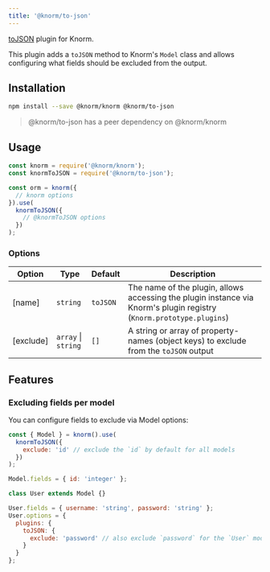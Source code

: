 ```yaml
---
title: '@knorm/to-json'
---
```


[toJSON](<https://developer.mozilla.org/en-US/docs/Web/JavaScript/Reference/Global_Objects/JSON/stringify#toJSON()_behavior>)
plugin for Knorm.

This plugin adds a `toJSON` method to Knorm's `Model` class and allows
configuring what fields should be excluded from the output.

## Installation

```bash
npm install --save @knorm/knorm @knorm/to-json
```

> @knorm/to-json has a peer dependency on @knorm/knorm

## Usage

```js
const knorm = require('@knorm/knorm');
const knormToJSON = require('@knorm/to-json');

const orm = knorm({
  // knorm options
}).use(
  knormToJSON({
    // @knormToJSON options
  })
);
```

### Options

| Option    | Type                | Default  | Description                                                                                                          |
| --------- | ------------------- | -------- | -------------------------------------------------------------------------------------------------------------------- |
| [name]    | `string`            | `toJSON` | The name of the plugin, allows accessing the plugin instance via Knorm's plugin registry (`Knorm.prototype.plugins`) |
| [exclude] | `array` \| `string` | `[]`     | A string or array of property-names (object keys) to exclude from the `toJSON` output                                |

## Features

### Excluding fields per model

You can configure fields to exclude via Model options:

```js
const { Model } = knorm().use(
  knormToJSON({
    exclude: 'id' // exclude the `id` by default for all models
  })
);

Model.fields = { id: 'integer' };

class User extends Model {}

User.fields = { username: 'string', password: 'string' };
User.options = {
  plugins: {
    toJSON: {
      exclude: 'password' // also exclude `password` for the `User` model
    }
  }
};
```

